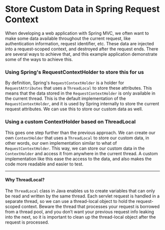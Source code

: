 # Store Custom Data in Spring Request Context

When developing a web application with Spring MVC, we often want to make some data available throughout the current request, like authentication information, request identifier, etc.
These data are injected into a request-scoped context, and destroyed after the request ends.
There are several ways to achieve that, and this example application demonstrate some of the ways to achieve this.

### Using Spring's RequestContextHolder to store this for us
By definition, Spring's `RequestContextHolder` is a holder for `RequestAttributes` that uses a `ThreadLocal` to store these attributes.
This means that the data stored in the `RequestContextHolder` is only available in the current thread.
This is the default implementation of the `RequestContextHolder`, and it is used by Spring internally to store the current request attributes.
We can use this to store our custom data as well.

### Using a custom ContextHolder based on ThreadLocal
This goes one step further than the previous approach.
We can create our own `ContextHolder` that uses a `ThreadLocal` to store our custom data, in other words, our own implementation similar to what of `RequestContextHolder`.
This way, we can store our custom data in the `ContextHolder` and access it from anywhere in the current thread.
A custom implementation like this ease the access to the data, and also makes the code more readable and easier to test.

---

#### Why ThreadLocal?
The `ThreadLocal` class in Java enables us to create variables that can only be read and written by the same thread.
Each servlet request is handled in a separate thread, so we can use a thread-local object to hold the request-scoped context.
Beware the thread that processes your request is borrowed from a thread pool, and you don’t want your previous request info leaking into the next,
so it is important to clean up the thread-local object after the request is processed.
